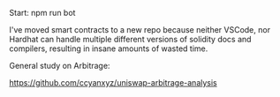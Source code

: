 Start: 
npm run bot




I've moved smart contracts to a new repo because neither VSCode, nor Hardhat can handle multiple different versions of solidity docs and compilers, resulting in insane amounts of wasted time.


General study on Arbitrage:

https://github.com/ccyanxyz/uniswap-arbitrage-analysis